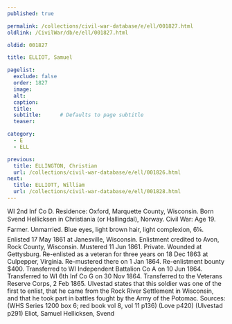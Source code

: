 ```yaml
---
published: true

permalink: /collections/civil-war-database/e/ell/001827.html
oldlink: /CivilWar/db/e/ell/001827.html

oldid: 001827

title: ELLIOT, Samuel

pagelist:
  exclude: false
  order: 1827
  image: 
  alt:
  caption:
  title:
  subtitle:      # Defaults to page subtitle
  teaser:

category: 
  - E 
  - ELL

previous:
  title: ELLINGTON, Christian
  url: /collections/civil-war-database/e/ell/001826.html  
next:
  title: ELLIOTT, William
  url: /collections/civil-war-database/e/ell/001828.html   
---
```

WI 2nd Inf Co D. Residence: Oxford, Marquette County, Wisconsin. Born &#147;Svend Hellicksen&#148; in Christiania (or Hallingdal), Norway. Civil War: Age 19. Farmer. Unmarried. Blue eyes, light brown hair, light complexion, 6&#146;&frac14;&#148;. Enlisted 17 May 1861 at Janesville, Wisconsin. Enlistment credited to Avon, Rock County, Wisconsin. Mustered 11 Jun 1861. Private. Wounded at Gettysburg. Re-enlisted as a veteran for three years on 18 Dec 1863 at Culpepper, Virginia. Re-mustered there on 1 Jan 1864. Re-enlistment bounty $400. Transferred to WI Independent Battalion Co A on 10 Jun 1864. Transferred to WI 6th Inf Co G on 30 Nov 1864. Transferred to the Veterans Reserve Corps, 2 Feb 1865. Ulvestad states that this soldier was one of the first to enlist, that he came from the Rock River Settlement in Wisconsin, and that he took part in battles fought by the Army of the Potomac. Sources: (WHS Series 1200 box 6; red book vol 8, vol 11 p136) (Love p420) (Ulvestad p291) &#147;Eliot, Samuel&#148; &#147;Hellicksen, Svend&#148;